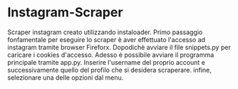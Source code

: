 # Instagram-Scraper
Scraper instagram creato utilizzando instaloader.
Primo passaggio fonfamentale per eseguire lo scraper è aver effettuato l'accesso ad instagram tramite browser Fireforx. Dopodichè avviare il file snippets.py per caricare i cookies d'accesso.
Adesso è possibile avviare il programma principale tramite app.py.
Inserire l'username del proprio account e successivamente quello del profilo che si desidera scraperare.
infine, selezionare una delle opzioni dal menu.
